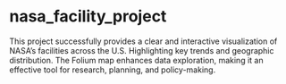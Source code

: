 # nasa_facility_project

This project successfully provides a clear and interactive visualization of NASA’s facilities across the U.S. Highlighting key trends and geographic distribution. The Folium map enhances data exploration, making it an effective tool for research, planning, and policy-making.
